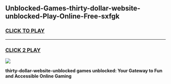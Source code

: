 
## Unblocked-Games-thirty-dollar-website-unblocked-Play-Online-Free-sxfgk
<h3>
<a href="https://premium76.site?title=thirty-dollar-website-unblocked&ref=26A">CLICK TO PLAY</a></h3>
<hr>

<h3>
<a href="https://premium76.site?title=thirty-dollar-website-unblocked&ref=26A">CLICK 2 PLAY</a>
  
</h3>

<a href="https://premium76.site?title=thirty-dollar-website-unblocked&ref=26A"><img src="https://clearcache.store/games.png"></a>


**thirty-dollar-website-unblocked games unblocked: Your Gateway to Fun and Accessible Online Gaming**
